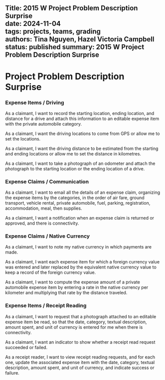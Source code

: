 Title: 2015 W Project Problem Description Surprise             
date: 2024-11-04    
tags: projects, teams, grading  
authors: Tina Nguyen, Hazel Victoria Campbell  
status: published
summary: 2015 W Project Problem Description Surprise              
---- 

# Project Problem Description Surprise
### Expense Items / Driving

As a claimant, I want to record the starting location, ending location, and distance for a drive and attach this information to an editable expense item with the private automobile category.

As a claimant, I want the driving locations to come from GPS or allow me to set the locations.

As a claimant, I want the driving distance to be estimated from the starting and ending locations or allow me to set the distance in kilometres.

As a claimant, I want to take a photograph of an odometer and attach the photograph to the starting location or the ending location of a drive.

### Expense Claims / Communication

As a claimant, I want to email all the details of an expense claim, organizing the expense items by the categories, in the order of air fare, ground transport, vehicle rental, private automobile, fuel, parking, registration, accommodation, meal, then supplies.

As a claimant, I want a notification when an expense claim is returned or approved, and there is connectivity.

### Expense Claims / Native Currency

As a claimant, I want to note my native currency in which payments are made.

As a claimant, I want each expense item for which a foreign currency value was entered and later replaced by the equivalent native currency value to keep a record of the foreign currency value.

As a claimant, I want to compute the expense amount of a private automobile expense item by entering a rate in the native currency per kilometer and multiplying that rate by the distance traveled.

### Expense Items / Receipt Reading

As a claimant, I want to request that a photograph attached to an editable expense item be read, so that the date, category, textual description, amount spent, and unit of currency is entered for me when there is connectivity.

As a claimant, I want an indicator to show whether a receipt read request succeeded or failed.

As a receipt reader, I want to view receipt reading requests, and for each one, update the associated expense item with the date, category, textual description, amount spent, and unit of currency, and indicate success or failure.